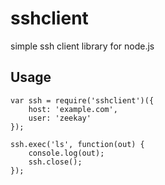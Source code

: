 # sshclient
simple ssh client library for node.js

## Usage

    var ssh = require('sshclient')({
        host: 'example.com',
        user: 'zeekay'
    });

    ssh.exec('ls', function(out) {
        console.log(out);
        ssh.close();
    });
